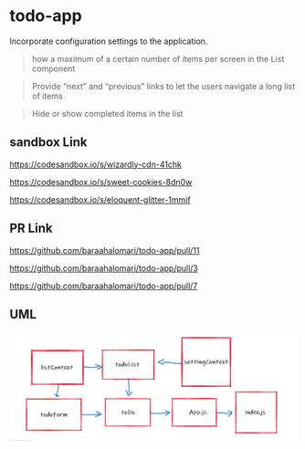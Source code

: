 # todo-app

Incorporate configuration settings to the application.

> how a maximum of a certain number of items per screen in the List component

> Provide “next” and “previous” links to let the users navigate a long list of items

> Hide or show completed items in the list


## sandbox Link

https://codesandbox.io/s/wizardly-cdn-41chk

https://codesandbox.io/s/sweet-cookies-8dn0w

https://codesandbox.io/s/eloquent-glitter-1mmif


## PR Link

https://github.com/baraahalomari/todo-app/pull/11

https://github.com/baraahalomari/todo-app/pull/3

https://github.com/baraahalomari/todo-app/pull/7

## UML

![uml](./33.png)